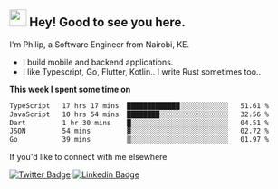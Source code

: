 <h2><img src="https://slackmojis.com/emojis/3643-cool-doge/download" width="30"/> Hey! Good to see you here.</h2>

<p>I'm Philip, a Software Engineer from Nairobi, KE. 

- I build mobile and backend applications.
- I like Typescript, Go, Flutter, Kotlin.. I write Rust sometimes too..</p>

**This week I spent some time on**
<!--START_SECTION:waka-->

```txt
TypeScript   17 hrs 17 mins  █████████████░░░░░░░░░░░░   51.61 %
JavaScript   10 hrs 54 mins  ████████░░░░░░░░░░░░░░░░░   32.56 %
Dart         1 hr 30 mins    █░░░░░░░░░░░░░░░░░░░░░░░░   04.51 %
JSON         54 mins         ▓░░░░░░░░░░░░░░░░░░░░░░░░   02.72 %
Go           39 mins         ▒░░░░░░░░░░░░░░░░░░░░░░░░   01.97 %
```

<!--END_SECTION:waka-->

If you'd like to connect with me elsewhere

[![Twitter Badge](https://img.shields.io/badge/-Twitter-1ca0f1?style=flat-square&labelColor=1ca0f1&logo=twitter&logoColor=white&link=https://twitter.com/_diogorodrigues)](https://twitter.com/kimathiphil)  [![Linkedin Badge](https://img.shields.io/badge/-LinkedIn-blue?style=flat-square&logo=Linkedin&logoColor=white&link=https://www.linkedin.com/in/philip-kimathi-2604a9114/)](https://www.linkedin.com/in/philip-kimathi-2604a9114/)
